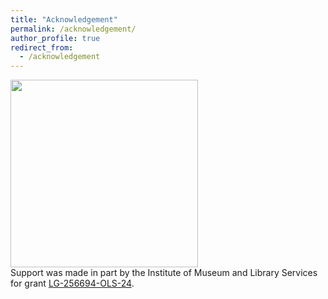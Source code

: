 ```yaml
---
title: "Acknowledgement"
permalink: /acknowledgement/
author_profile: true
redirect_from: 
  - /acknowledgement
---
```

<p>
<img src='lamps-lab.github.io/images/imls_logo_2c.jpg' width="300px" height="300px"><br>
Support was made in part by the Institute of Museum and Library Services for grant <a href="https://www.imls.gov/grants/awarded/lg-256694-ols-24">LG-256694-OLS-24</a>.
